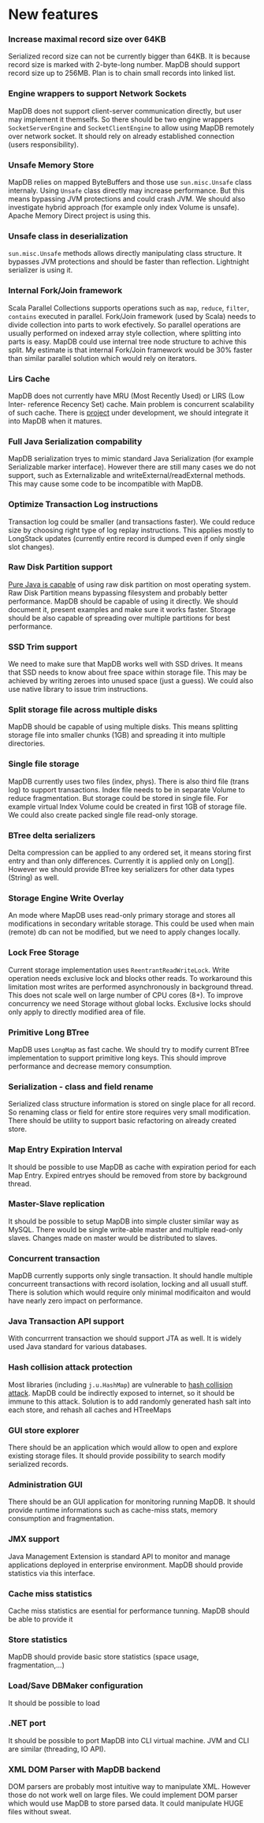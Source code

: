 New features
============


### Increase maximal record size over 64KB
Serialized record size can not be currently bigger than 64KB. It is because record size is marked with 2-byte-long number.
MapDB should support record size up to 256MB. Plan is to chain small records into linked list.

### Engine wrappers to support Network Sockets
MapDB does not support client-server communication directly, but user may implement it themselfs.
So there should be two engine wrappers `SocketServerEngine` and `SocketClientEngine` to allow using MapDB remotely over network socket. It should rely on already established connection (users responsibility).

### Unsafe Memory Store
MapDB relies on mapped ByteBuffers and those use `sun.misc.Unsafe` class internaly. Using `Unsafe` class directly may increase performance. But this means bypassing JVM protections and could crash JVM. We should also investigate hybrid approach (for example only index Volume is unsafe).
Apache Memory Direct project is using this.

### Unsafe class in deserialization
`sun.misc.Unsafe` methods allows directly manipulating class structure. It bypasses JVM protections and should be faster than reflection. Lightnight serializer is using it.

### Internal Fork/Join framework
Scala Parallel Collections supports operations such as `map`, `reduce`, `filter`, `contains` executed in parallel. Fork/Join framework (used by Scala) needs to divide collection into parts to work efectively. So parallel operations
are usually performed on indexed array style collection, where splitting into parts is easy.
MapDB could use internal tree node structure to achive this split. My estimate is that internal Fork/Join framework would be 30% faster than similar parallel solution which would rely on iterators.

### Lirs Cache
MapDB does not currently have MRU (Most Recently Used) or LIRS (Low Inter-
reference Recency Set) cache. Main problem is concurrent scalability of such cache.
There is [project](http://code.google.com/p/concurrentlinkedhashmap/)
under development, we should integrate it into MapDB when it matures.

### Full Java Serialization compability
MapDB serialization tryes to mimic standard Java Serialization (for example Serializable marker interface).
However there are still many cases we do not support, such as Externalizable and writeExternal/readExternal methods.
This may cause some code to be incompatible with MapDB.

### Optimize Transaction Log instructions
Transaction log could be smaller (and transactions faster). We could reduce size by choosing right type of log replay
instructions. This applies mostly to LongStack updates (currently entire record is dumped even if only single slot changes).

### Raw Disk Partition support
[Pure Java is capable](http://stackoverflow.com/questions/2108313/how-to-access-specific-raw-data-on-disk-from-java) of using raw disk partition on most operating system. Raw Disk Partition means bypassing filesystem and probably better performance. MapDB should be capable of using it directly. We should document it, present examples and make sure
it works faster. Storage should be also capable of spreading over multiple partitions for best performance.

### SSD Trim support
We need to make sure that MapDB works well with SSD drives. It means that SSD needs to know about free space within storage file. This may be achieved by writing zeroes into unused space (just a guess). We could also use native library to issue trim instructions.

### Split storage file across multiple disks
MapDB should be capable of using multiple disks. This means splitting storage file into smaller chunks (1GB) and spreading it into multiple directories.

### Single file storage
MapDB currently uses two files (index, phys). There is also third file (trans log) to support transactions.
Index file needs to be in separate Volume to reduce fragmentation.
But storage could be stored in single file. For example virtual Index Volume could be created in first 1GB
of storage file. We could also create packed single file read-only storage.

### BTree delta serializers
Delta compression can be applied to any ordered set, it means storing first entry and than only differences. Currently it is applied only on Long[]. However we should provide BTree key serializers for other data types (String)
as well.

### Storage Engine Write Overlay
An mode where MapDB uses read-only primary storage and stores all modifications in secondary writable storage. This could be used when main (remote) db can not be modified, but we need to apply changes locally.


### Lock Free Storage
Current storage implementation uses `ReentrantReadWriteLock`. Write operation needs exclusive lock and blocks other reads. To workaround this limitation most writes are performed asynchronously in background thread. This does not scale well on large number of CPU cores (8+). 
To improve concurrency we need Storage without global locks. Exclusive locks should only apply to directly modified area of file. 

### Primitive Long BTree
MapDB uses `LongMap` as fast cache. We should try to modify current BTree implementation to support primitive long keys. This should improve performance and decrease memory consumption.

### Serialization - class and field rename
Serialized class structure information is stored on single place for all record. So renaming class or field for entire store requires very small modification. There should be utility to support basic refactoring on already created store.

### Map Entry Expiration Interval
It should be possible to use MapDB as cache with expiration period for each Map Entry. Expired entryes should be removed from store by background thread. 

### Master-Slave replication
It should be possible to setup MapDB into simple cluster similar way as MySQL. There would be single write-able master and multiple read-only slaves. Changes made on master would be distributed to slaves. 

### Concurrent transaction 
MapDB currently supports only single transaction. It should handle multiple concurreent transactions with record isolation, locking and all usuall stuff. There is solution which would require only minimal modificaiton and would have nearly zero impact on performance. 

### Java Transaction API support
With concurrrent transaction we should support JTA as well. It is widely used Java standard for various databases.

### Hash collision attack protection
Most libraries (including `j.u.HashMap`) are vulnerable to [hash collision attack](http://arstechnica.com/business/2011/12/huge-portions-of-web-vulnerable-to-hashing-denial-of-service-attack/). MapDB could be indirectly exposed to internet, so it should be immune to this attack. Solution is to add randomly generated hash salt into each store, and rehash all caches and HTreeMaps

### GUI store explorer
There should be an application which would allow to open and explore existing storage files. It should provide possibility to search modify serialized records.

### Administration GUI
There should be an GUI application for monitoring running MapDB. It should provide runtime informations such as cache-miss stats, memory consumption and fragmentation. 

### JMX support
Java Management Extension is standard API to monitor and manage applications deployed in enterprise environment. MapDB should provide statistics via this interface. 

### Cache miss statistics
Cache miss statistics are esential for performance tunning. MapDB should be able to provide it

### Store statistics
MapDB should provide basic store statistics (space usage, fragmentation,...)

### Load/Save DBMaker configuration
It should be possible to load 

### .NET port
It should be possible to port MapDB into CLI virtual machine. JVM and CLI are similar (threading, IO API).

### XML DOM Parser with MapDB backend
DOM parsers are probably most intuitive way to manipulate XML. However those do not work well on large files. We could implement DOM parser which would use MapDB to store parsed data. It could manipulate HUGE files without sweat. 





